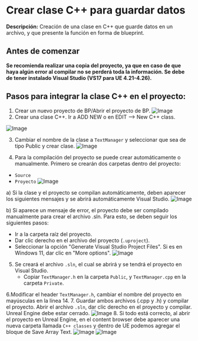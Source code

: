 # Crear clase C++ para guardar datos
**Descripción:** Creación de una clase en C++ que guarde datos en un archivo, y que presente la función en forma de blueprint.
## Antes de comenzar
**Se recomienda realizar una copia del proyecto, ya que en caso de que haya algún error al compilar no se perderá toda la información. Se debe de tener instalado Visual Studio (VS17 para UE 4.21-4.26).**

## Pasos para integrar la clase C++ en el proyecto:

1. Crear un nuevo proyecto de BP/Abrir el proyecto de BP.
![Image](https://github.com/user-attachments/assets/8199cd93-1fab-4433-9fac-828407b3a56c)
2. Crear una clase C++. Ir a ADD NEW o en EDIT --> New C++ class.

![Image](https://github.com/user-attachments/assets/69b9b192-e36d-44d7-95ea-b5dcfb4015f2)

3. Cambiar el nombre de la clase a `TextManager` y seleccionar que sea de tipo Public y crear clase.
![Image](https://github.com/user-attachments/assets/830eeda6-9dce-4bef-8090-cea77660e47f)

4. Para la compilación del proyecto se puede crear automáticamente o manualmente. Primero se crearán dos carpetas dentro del proyecto:
  - `Source`
  - `Proyecto`
  ![Image](https://github.com/user-attachments/assets/ffcb04cd-478f-41d5-a523-3628898c0d36)

a) Si la clase y el proyecto se compilan automáticamente, deben aparecer los siguientes mensajes y se abrirá automáticamente Visual Studio.
  ![Image](https://github.com/user-attachments/assets/ec1172e7-2efc-44d2-aa13-7bae3d37249b)

b) Si aparece un mensaje de error, el proyecto debe ser compilado manualmente para crear el archivo .sln. Para esto, se deben seguir los siguientes pasos:
   - Ir a la carpeta raíz del proyecto.
   - Dar clic derecho en el archivo del proyecto (`.uproject`).
   - Seleccionar la opción "Generate Visual Studio Project Files". Si es en Windows 11, dar clic en "More options".
![Image](https://github.com/user-attachments/assets/d0cbf25e-04b1-47e0-ba85-b9eca5771c86)

5. Se creará el archivo `.sln`, el cual se abrirá y se tendrá el proyecto en Visual Studio.
   - Copiar `TextManager.h` en la carpeta `Public`, y `TextManager.cpp` en la carpeta `Private`.

6.Modificar el header `TextManager.h`, cambiar el nombre del proyecto en mayúsculas en la línea 14.
7. Guardar ambos archivos (.cpp y .h) y compilar el proyecto. Abrir el archivo `.sln`, dar clic derecho en el proyecto y compilar. Unreal Engine debe estar cerrado.
![Image](https://github.com/user-attachments/assets/ba860cc0-6ad6-48f9-8598-6f46ed0f290d)
8. Si todo está correcto, al abrir el proyecto en Unreal Engine, en el content browser debe aparecer una nueva carpeta llamada `C++ classes` y dentro de UE podemos agregar el bloque de Save Array Text.
![Image](https://github.com/user-attachments/assets/3517e960-753f-471a-8036-1101a4e22b02)
![Image](https://github.com/user-attachments/assets/97f74c0e-2de6-43a7-8243-ebcf465db12a)


